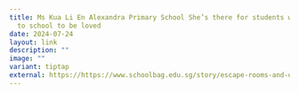 ```yaml
---
title: Ms Kua Li En Alexandra Primary School She’s there for students who ‘come
  to school to be loved
date: 2024-07-24
layout: link
description: ""
image: ""
variant: tiptap
external: https://https://www.schoolbag.edu.sg/story/escape-rooms-and-organ-transplant-dilemmas-this-is-how-she-keeps-science-real/
---
```

